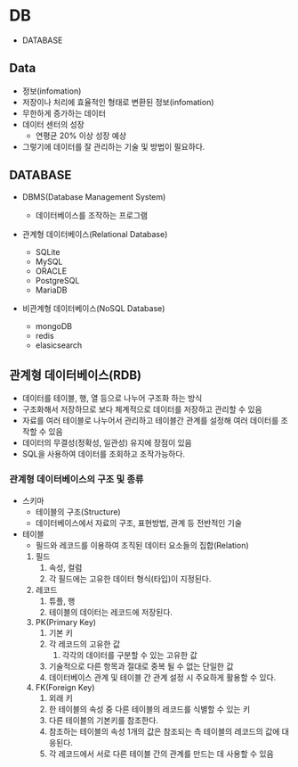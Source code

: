# DB

- DATABASE

## Data

- 정보(infomation)
- 저장이나 처리에 효율적인 형태로 변환된 정보(infomation)
- 무한하게 증가하는 데이터
- 데이터 센터의 성장
    - 연평균 20% 이상 성장 예상
- 그렇기에 데이터를 잘 관리하는 기술 및 방법이 필요하다.

## DATABASE

- DBMS(Database Management System)
    - 데이터베이스를 조작하는 프로그램

- 관계형 데이터베이스(Relational Database)
    - SQLite
    - MySQL
    - ORACLE
    - PostgreSQL
    - MariaDB
- 비관계형 데이터베이스(NoSQL Database)
    - mongoDB
    - redis
    - elasicsearch

## 관계형 데이터베이스(RDB)

- 데이터를 테이블, 행, 열 등으로 나누어 구조화 하는 방식
- 구조화해서 저장하므로 보다 체계적으로 데이터를 저장하고 관리할 수 있음
- 자료를 여러 테이블로 나누어서 관리하고 테이블간 관계를 설정해 여러 데이터를 조작할 수 있음
- 데이터의 무결성(정확성, 일관성) 유지에 장점이 있음
- SQL을 사용하여 데이터를 조회하고 조작가능하다.

### 관계형 데이터베이스의 구조 및 종류

- 스키마
    - 테이블의 구조(Structure)
    - 데이터베이스에서 자료의 구조, 표현방법, 관계 등 전반적인 기술
- 테이블
    - 필드와 레코드를 이용하여 조직된 데이터 요소들의 집합(Relation)
    1. 필드
        1. 속성, 컬럼
        2. 각 필드에는 고유한 데이터 형식(타입)이 지정된다.
    2. 레코드
        1. 튜플, 행
        2. 테이블의 데이터는 레코드에 저장된다.
    3. PK(Primary Key)
        1. 기본 키
        2. 각 레코드의 고유한 값
            1. 각각의 데이터를 구분할 수 있는 고유한 값
        3. 기술적으로 다른 항목과 절대로 중복 될 수 없는 단일한 값
        4. 데이터베이스 관계 및 테이블 간 관계 설정 시 주요하게 활용할 수 있다.
    4. FK(Foreign Key)
        1. 외래 키 
        2. 한 테이블의 속성 중 다른 테이블의 레코드를 식별할 수 있는 키
        3. 다른 테이블의 기본키를 참조한다.
        4. 참조하는 테이블의 속성 1개의 값은 참조되는 측 테이블의 레코드의 값에 대응된다.
        5. 각 레코드에서 서로 다른 테이블 간의 관계를 만드는 데 사용할 수 있음